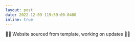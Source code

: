 ```yaml
---
layout: post
date: 2022-12-09 119:59:00-0400
inline: true
---
```


🚧🚧 Website sourced from template, working on updates 🚧🚧

